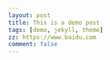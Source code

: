 ```yaml
---
layout: post
title: This is a demo post
tags: [demo, jekyll, theme]
zz: https://www.baidu.com
comment: false
---
```

